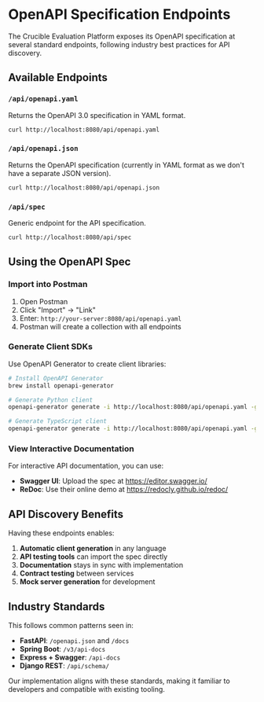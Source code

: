 # OpenAPI Specification Endpoints

The Crucible Evaluation Platform exposes its OpenAPI specification at several standard endpoints, following industry best practices for API discovery.

## Available Endpoints

### `/api/openapi.yaml`
Returns the OpenAPI 3.0 specification in YAML format.
```bash
curl http://localhost:8080/api/openapi.yaml
```

### `/api/openapi.json`
Returns the OpenAPI specification (currently in YAML format as we don't have a separate JSON version).
```bash
curl http://localhost:8080/api/openapi.json
```

### `/api/spec`
Generic endpoint for the API specification.
```bash
curl http://localhost:8080/api/spec
```

## Using the OpenAPI Spec

### Import into Postman
1. Open Postman
2. Click "Import" → "Link"
3. Enter: `http://your-server:8080/api/openapi.yaml`
4. Postman will create a collection with all endpoints

### Generate Client SDKs
Use OpenAPI Generator to create client libraries:
```bash
# Install OpenAPI Generator
brew install openapi-generator

# Generate Python client
openapi-generator generate -i http://localhost:8080/api/openapi.yaml -g python -o ./client-python

# Generate TypeScript client
openapi-generator generate -i http://localhost:8080/api/openapi.yaml -g typescript-axios -o ./client-typescript
```

### View Interactive Documentation
For interactive API documentation, you can use:
- **Swagger UI**: Upload the spec at https://editor.swagger.io/
- **ReDoc**: Use their online demo at https://redocly.github.io/redoc/

## API Discovery Benefits

Having these endpoints enables:
1. **Automatic client generation** in any language
2. **API testing tools** can import the spec directly
3. **Documentation** stays in sync with implementation
4. **Contract testing** between services
5. **Mock server generation** for development

## Industry Standards

This follows common patterns seen in:
- **FastAPI**: `/openapi.json` and `/docs`
- **Spring Boot**: `/v3/api-docs`
- **Express + Swagger**: `/api-docs`
- **Django REST**: `/api/schema/`

Our implementation aligns with these standards, making it familiar to developers and compatible with existing tooling.